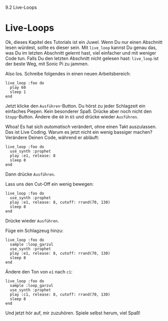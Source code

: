 9.2 Live-Loops

# Live-Loops

Ok, dieses Kapitel des Tutorials ist ein Juwel. Wenn Du nur einen 
Abschnitt lesen würdest, sollte es dieser sein. Mit `live_loop` kannst
Du genau das, was Du im letzten Abschnitt gelernt hast, viel einfacher
und mit weniger Code tun. Falls Du den letzten Abschnitt nicht gelesen
hast: `live_loop` ist der beste Weg, mit Sonic Pi zu jammen.

Also los. Schreibe folgendes in einen neuen Arbeitsbereich:

```
live_loop :foo do
  play 60
  sleep 1
end
```

Jetzt klicke den `Ausführen`-Button. Du hörst zu jeder Schlagzeit ein
einfaches Piepen. Kein besonderer Spaß. Drücke aber noch nicht den
`Stopp`-Button. Ändere die `60` in `65` und drücke wieder `Ausführen`.

Whoa! Es hat sich *automatisch* verändert, ohne einen Takt auszulassen. 
Das ist Live Coding. Warum es jetzt nicht ein wenig bassiger machen? 
Verändere Deinen Code, während er abläuft:

```
live_loop :foo do
  use_synth :prophet
  play :e1, release: 8
  sleep 8
end
```

Dann drücke `Ausführen`.

Lass uns den Cut-Off ein wenig bewegen:

```
live_loop :foo do
  use_synth :prophet
  play :e1, release: 8, cutoff: rrand(70, 130)
  sleep 8
end
```

Drücke wieder `Ausführen`.

Füge ein Schlagzeug hinzu:

```
live_loop :foo do
  sample :loop_garzul
  use_synth :prophet
  play :e1, release: 8, cutoff: rrand(70, 130)
  sleep 8
end
```

Ändere den Ton von `e1` nach `c1`:

```
live_loop :foo do
  sample :loop_garzul
  use_synth :prophet
  play :c1, release: 8, cutoff: rrand(70, 130)
  sleep 8
end
```

Und jetzt hör auf, mir zuzuhören. Spiele selbst herum, viel Spaß!
